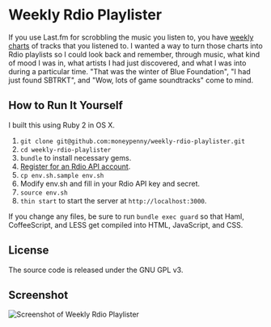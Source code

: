 # Weekly Rdio Playlister

If you use Last.fm for scrobbling the music you listen to, you have
[weekly charts](http://www.last.fm/api/show/user.getWeeklyTrackChart) of tracks
that you listened to. I wanted a way to turn those charts into Rdio playlists
so I could look back and remember, through music, what kind of mood I was in,
what artists I had just discovered, and what I was into during a particular
time. "That was the winter of Blue Foundation", "I had just found SBTRKT", and
"Wow, lots of game soundtracks" come to mind.

## How to Run It Yourself

I built this using Ruby 2 in OS X.

1. `git clone git@github.com:moneypenny/weekly-rdio-playlister.git`
2. `cd weekly-rdio-playlister`
3. `bundle` to install necessary gems.
4. [Register for an Rdio API account](https://secure.mashery.com/login/rdio.mashery.com/).
5. `cp env.sh.sample env.sh`
6. Modify env.sh and fill in your Rdio API key and secret.
7. `source env.sh`
8. `thin start` to start the server at `http://localhost:3000`.

If you change any files, be sure to run `bundle exec guard` so that Haml,
CoffeeScript, and LESS get compiled into HTML, JavaScript, and CSS.

## License

The source code is released under the GNU GPL v3.

## Screenshot

![Screenshot of Weekly Rdio Playlister](http://github.com/moneypenny/weekly-rdio-playlister/raw/master/screenshot.png)
